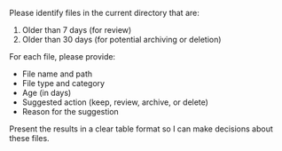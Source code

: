 Please identify files in the current directory that are:

1. Older than 7 days (for review)
2. Older than 30 days (for potential archiving or deletion)

For each file, please provide:
- File name and path
- File type and category
- Age (in days)
- Suggested action (keep, review, archive, or delete)
- Reason for the suggestion

Present the results in a clear table format so I can make decisions about these files.